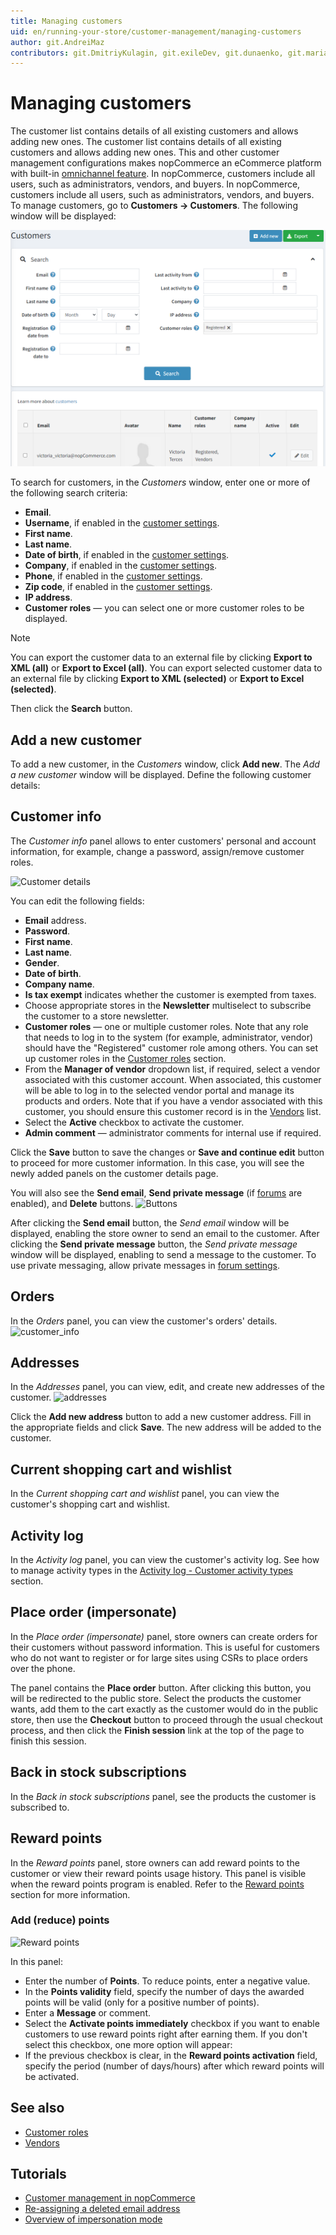 ```yaml
---
title: Managing customers
uid: en/running-your-store/customer-management/managing-customers
author: git.AndreiMaz
contributors: git.DmitriyKulagin, git.exileDev, git.dunaenko, git.mariannk
---
```


# Managing customers

The customer list contains details of all existing customers and allows adding new ones. The customer list contains details of all existing customers and allows adding new ones. This and other customer management configurations makes nopCommerce an eCommerce platform with built-in [omnichannel feature](https://www.nopCommerce.com/omnichannel-commerce). In nopCommerce, customers include all users, such as administrators, vendors, and buyers. In nopCommerce, customers include all users, such as administrators, vendors, and buyers. To manage customers, go to **Customers → Customers**. The following window will be displayed:

![Customers](_static/managing-customers/customers.png)

To search for customers, in the *Customers* window, enter one or more of the following search criteria:

- **Email**.
- **Username**, if enabled in the [customer settings](xref:en/running-your-store/customer-management/customer-settings).
- **First name**.
- **Last name**.
- **Date of birth**, if enabled in the [customer settings](xref:en/running-your-store/customer-management/customer-settings).
- **Company**, if enabled in the [customer settings](xref:en/running-your-store/customer-management/customer-settings).
- **Phone**, if enabled in the [customer settings](xref:en/running-your-store/customer-management/customer-settings).
- **Zip code**, if enabled in the [customer settings](xref:en/running-your-store/customer-management/customer-settings).
- **IP address**.
- **Customer roles** — you can select one or more customer roles to be displayed.

> [!NOTE]
>
> You can export the customer data to an external file by clicking **Export to XML (all)** or **Export to Excel (all)**. You can export selected customer data to an external file by clicking **Export to XML (selected)** or **Export to Excel (selected)**.

Then click the **Search** button.

## Add a new customer

To add a new customer, in the *Customers* window, click **Add new**.
The *Add a new customer* window will be displayed. Define the following customer details:

## Customer info

The *Customer info* panel allows to enter customers' personal and account information, for example, change a password, assign/remove customer roles.

![Customer details](_static/managing-customers/add-new.jpg)

You can edit the following fields:

- **Email** address.
- **Password**.
- **First name**.
- **Last name**.
- **Gender**.
- **Date of birth**.
- **Company name**.
- **Is tax exempt** indicates whether the customer is exempted from taxes.
- Choose appropriate stores in the **Newsletter** multiselect to subscribe the customer to a store newsletter.
- **Customer roles** — one or multiple customer roles. Note that any role that needs to log in to the system (for example, administrator, vendor) should have the "Registered" customer role among others. You can set up customer roles in the [Customer roles](xref:en/running-your-store/customer-management/customer-roles) section.
- From the **Manager of vendor** dropdown list, if required, select a vendor associated with this customer account. When associated, this customer will be able to log in to the selected vendor portal and manage its products and orders. Note that if you have a vendor associated with this customer, you should ensure this customer record is in the [Vendors](xref:en/running-your-store/vendor-management) list.
- Select the **Active** checkbox to activate the customer.
- **Admin comment** — administrator comments for internal use if required.

Click the **Save** button to save the changes or **Save and continue edit** button to proceed for more customer information. In this case, you will see the newly added panels on the customer details page.

You will also see the **Send email**, **Send private message** (if [forums](xref:en/running-your-store/content-management/forums) are enabled), and **Delete** buttons.
![Buttons](_static/managing-customers/edit_customer_details.png)

After clicking the **Send email** button, the *Send email* window will be displayed, enabling the store owner to send an email to the customer. After clicking the **Send private message** button, the *Send private message* window will be displayed, enabling to send a message to the customer. To use private messaging, allow private messages in [forum settings](xref:en/running-your-store/content-management/forums).

## Orders

In the *Orders* panel, you can view the customer's orders' details.
![customer_info](_static/managing-customers/customer-orders.png)

## Addresses

In the *Addresses* panel, you can view, edit, and create new addresses of the customer.
![addresses](_static/managing-customers/customert-adresses.png)

Click the **Add new address** button to add a new customer address. Fill in the appropriate fields and click **Save**. The new address will be added to the customer.

## Current shopping cart and wishlist

In the *Current shopping cart and wishlist* panel, you can view the customer's shopping cart and wishlist.

## Activity log

In the *Activity log* panel, you can view the customer's activity log. See how to manage activity types in the [Activity log - Customer activity types](xref:en/running-your-store/customer-management/activity-log#customer-activity-types) section.

## Place order (impersonate)

In the *Place order (impersonate)* panel, store owners can create orders for their customers without password information. This is useful for customers who do not want to register or for large sites using CSRs to place orders over the phone.

The panel contains the **Place order** button. After clicking this button, you will be redirected to the public store. Select the products the customer wants, add them to the cart exactly as the customer would do in the public store, then use the **Checkout** button to proceed through the usual checkout process, and then click the **Finish session** link at the top of the page to finish this session.

## Back in stock subscriptions

In the *Back in stock subscriptions* panel, see the products the customer is subscribed to.

## Reward points

In the *Reward points* panel, store owners can add reward points to the customer or view their reward points usage history. This panel is visible when the reward points program is enabled. Refer to the [Reward points](xref:en/running-your-store/promotional-tools/reward-points) section for more information.

### Add (reduce) points

![Reward points](_static/managing-customers/customer-reward-points.png)

In this panel:

- Enter the number of **Points**. To reduce points, enter a negative value.
- In the **Points validity** field, specify the number of days the awarded points will be valid (only for a positive number of points).
- Enter a **Message** or comment.
- Select the **Activate points immediately** checkbox if you want to enable customers to use reward points right after earning them. If you don't select this checkbox, one more option will appear:
- If the previous checkbox is clear, in the **Reward points activation** field, specify the period (number of days/hours) after which reward points will be activated.

## See also

- [Customer roles](xref:en/running-your-store/customer-management/customer-roles)
- [Vendors](xref:en/running-your-store/vendor-management)

## Tutorials

- [Customer management in nopCommerce](https://www.youtube.com/watch?v=DOl-g-NNFEM&list=PLnL_aDfmRHwsbhj621A-RFb1KnzeFxYz4&index=1)
- [Re-assigning a deleted email address](https://www.youtube.com/watch?v=lqmrWJdXZEE&t=1s)
- [Overview of impersonation mode](https://www.youtube.com/watch?v=KQi-CDVawJ4)
